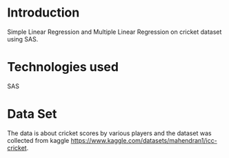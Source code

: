 # Introduction

Simple Linear Regression and Multiple Linear Regression on cricket dataset using SAS.

# Technologies used

SAS

# Data Set

The data is about cricket scores by various players and the dataset was collected from kaggle https://www.kaggle.com/datasets/mahendran1/icc-cricket. 
